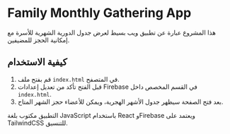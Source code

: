 # Family Monthly Gathering App

هذا المشروع عبارة عن تطبيق ويب بسيط لعرض جدول الدورية الشهرية للأسرة مع إمكانية الحجز للمضيفين.

## كيفية الاستخدام
1. قم بفتح ملف `index.html` في المتصفح.
2. قبل الفتح تأكد من تعديل إعدادات Firebase في القسم المخصص داخل `index.html`.
3. بعد فتح الصفحة سيظهر جدول الأشهر الهجرية، ويمكن للأعضاء حجز الشهر المتاح.

التطبيق مكتوب بلغة JavaScript باستخدام React وFirebase ويعتمد على TailwindCSS للتنسيق.
